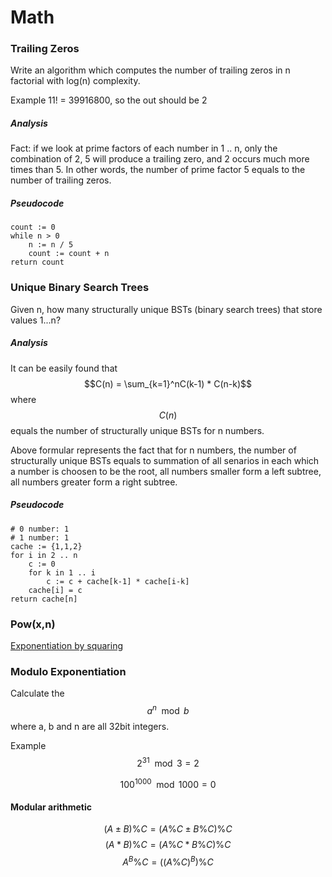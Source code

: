 # Math

### Trailing Zeros
Write an algorithm which computes the number of trailing zeros in n factorial with log(n) complexity.

Example
11! = 39916800, so the out should be 2

##### Analysis  
Fact: if we look at prime factors of each number in 1 .. n, only the combination of 2, 5 will produce a trailing zero, and 2 occurs much more times than 5. In other words, the number of prime factor 5 equals to the number of trailing zeros.

##### Pseudocode
```
count := 0
while n > 0
    n := n / 5
    count := count + n
return count
```

### Unique Binary Search Trees
Given n, how many structurally unique BSTs (binary search trees) that store values 1...n?

##### Analysis
It can be easily found that 
$$C(n) = \sum_{k=1}^nC(k-1) * C(n-k)$$
where $$C(n)$$ equals the number of structurally unique BSTs for n numbers.

Above formular represents the fact that for n numbers, the number of structurally unique BSTs equals to summation of all senarios in each which a number is choosen to be the root, all numbers smaller form a left subtree, all numbers greater form a right subtree.

##### Pseudocode
```
# 0 number: 1
# 1 number: 1
cache := {1,1,2}
for i in 2 .. n
    c := 0
    for k in 1 .. i
        c := c + cache[k-1] * cache[i-k]
    cache[i] = c
return cache[n]
```

### Pow(x,n)
[Exponentiation by squaring](http://en.wikipedia.org/wiki/Exponentiation_by_squaring)

### Modulo Exponentiation
Calculate the $$a^n \mod b$$ where a, b and n are all 32bit integers.

Example  
$$2^{31} \mod 3 = 2$$

$$100^{1000} \mod 1000 = 0$$

#### Modular arithmetic
$$(A \pm B) \% C = (A \% C \pm B \% C) \% C$$
$$(A * B) \% C = (A \% C * B \% C) \% C$$
$$A^B \% C = ( (A \% C)^B ) \% C$$








